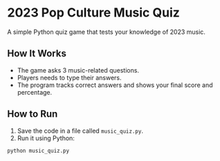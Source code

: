 # 2023 Pop Culture Music Quiz

A simple Python quiz game that tests your knowledge of 2023 music.

## How It Works

- The game asks 3 music-related questions.
- Players needs to type their answers.
- The program tracks correct answers and shows your final score and percentage.

## How to Run

1. Save the code in a file called `music_quiz.py`.
2. Run it using Python:

```bash
python music_quiz.py

